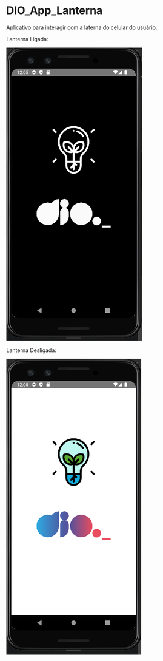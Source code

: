 # DIO_App_Lanterna
Aplicativo para interagir com a laterna do celular do usuário.

Lanterna Ligada:

![imagem](flashLight/assets/demos/tela1.png)

Lanterna Desligada:

![imagem](flashLight/assets/demos/tela2.png)